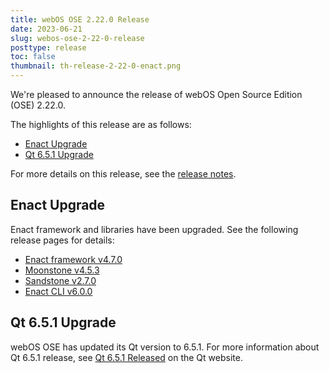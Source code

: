 ```yaml
---
title: webOS OSE 2.22.0 Release
date: 2023-06-21
slug: webos-ose-2-22-0-release
posttype: release
toc: false
thumbnail: th-release-2-22-0-enact.png
---
```


We're pleased to announce the release of webOS Open Source Edition (OSE) 2.22.0.

The highlights of this release are as follows:

- [Enact Upgrade](#enact-upgrade)
- [Qt 6.5.1 Upgrade](#qt-651-upgrade)

For more details on this release, see the [release notes](/about/release-notes/webos-ose-2-22-0-release-notes).

## Enact Upgrade

Enact framework and libraries have been upgraded. See the following release pages for details:

- [Enact framework v4.7.0](https://github.com/enactjs/enact/releases/tag/4.7.0)
- [Moonstone v4.5.3](https://github.com/enactjs/moonstone/releases/tag/4.5.3)
- [Sandstone v2.7.0](https://github.com/enactjs/sandstone/releases/tag/2.7.0)
- [Enact CLI v6.0.0](https://github.com/enactjs/cli/releases/tag/6.0.0)

## Qt 6.5.1 Upgrade

webOS OSE has updated its Qt version to 6.5.1. For more information about Qt 6.5.1 release, see [Qt 6.5.1 Released](https://www.qt.io/blog/qt-6.5.1-released) on the Qt website.
